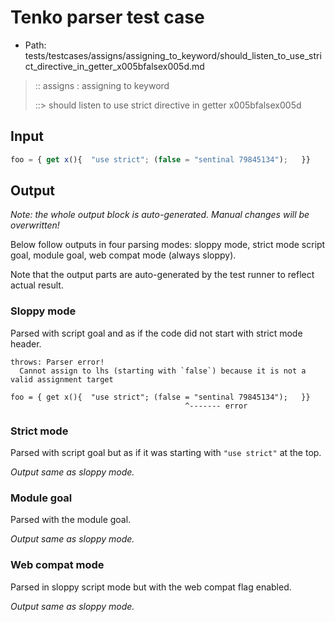 # Tenko parser test case

- Path: tests/testcases/assigns/assigning_to_keyword/should_listen_to_use_strict_directive_in_getter_x005bfalsex005d.md

> :: assigns : assigning to keyword
>
> ::> should listen to use strict directive in getter x005bfalsex005d

## Input

`````js
foo = { get x(){  "use strict"; (false = "sentinal 79845134");   }}
`````

## Output

_Note: the whole output block is auto-generated. Manual changes will be overwritten!_

Below follow outputs in four parsing modes: sloppy mode, strict mode script goal, module goal, web compat mode (always sloppy).

Note that the output parts are auto-generated by the test runner to reflect actual result.

### Sloppy mode

Parsed with script goal and as if the code did not start with strict mode header.

`````
throws: Parser error!
  Cannot assign to lhs (starting with `false`) because it is not a valid assignment target

foo = { get x(){  "use strict"; (false = "sentinal 79845134");   }}
                                       ^------- error
`````

### Strict mode

Parsed with script goal but as if it was starting with `"use strict"` at the top.

_Output same as sloppy mode._

### Module goal

Parsed with the module goal.

_Output same as sloppy mode._

### Web compat mode

Parsed in sloppy script mode but with the web compat flag enabled.

_Output same as sloppy mode._
